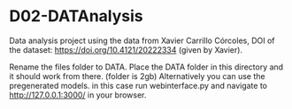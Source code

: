 # D02-DATAnalysis


Data analysis project using the data from Xavier Carrillo Córcoles, DOI of the dataset: https://doi.org/10.4121/20222334 (given by Xavier).

Rename the files folder to DATA.
Place the DATA folder in this directory and it should work from there. (folder is 2gb)
Alternatively you can use the pregenerated models. in this case run webinterface.py and navigate to http://127.0.0.1:3000/ in your browser. 
